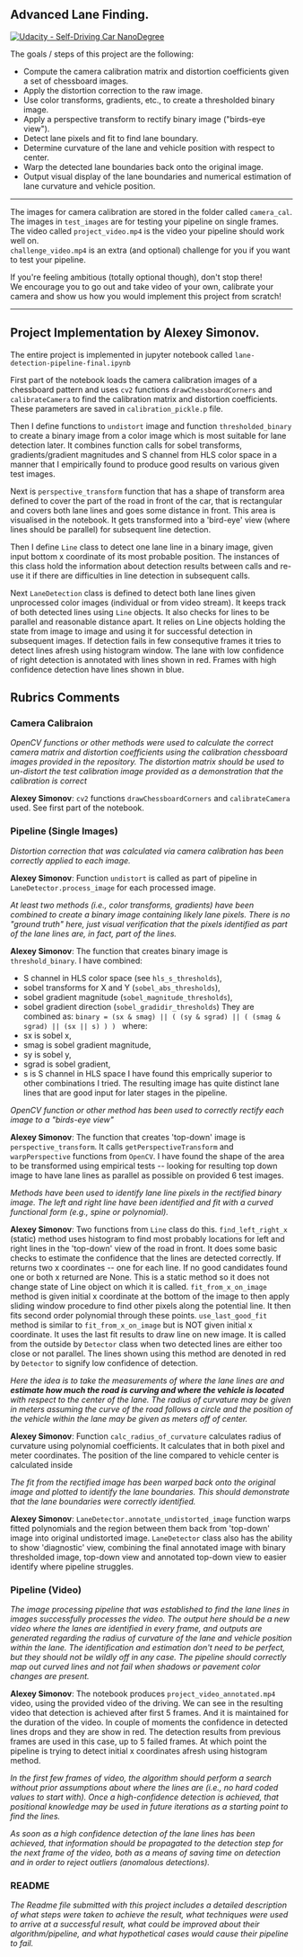 ## Advanced Lane Finding.
[![Udacity - Self-Driving Car NanoDegree](https://s3.amazonaws.com/udacity-sdc/github/shield-carnd.svg)](http://www.udacity.com/drive)

The goals / steps of this project are the following:  

* Compute the camera calibration matrix and distortion coefficients given a set of chessboard images.
* Apply the distortion correction to the raw image.  
* Use color transforms, gradients, etc., to create a thresholded binary image.
* Apply a perspective transform to rectify binary image ("birds-eye view"). 
* Detect lane pixels and fit to find lane boundary.
* Determine curvature of the lane and vehicle position with respect to center.
* Warp the detected lane boundaries back onto the original image.
* Output visual display of the lane boundaries and numerical estimation of lane curvature and vehicle 
position.

---

The images for camera calibration are stored in the folder called `camera_cal`.  
The images in `test_images` are for testing your pipeline on single frames.  
The video called `project_video.mp4` is the video your pipeline should work well on.  
`challenge_video.mp4` is an extra (and optional) challenge for you if you want to 
test your pipeline.

If you're feeling ambitious (totally optional though), don't stop there!  
We encourage you to go out and take video of your own, calibrate your camera and 
show us how you would implement this project from scratch!

---

## Project Implementation by Alexey Simonov.

The entire project is implemented in jupyter notebook called `lane-detection-pipeline-final.ipynb`

First part of the notebook loads the camera calibration images of a chessboard pattern
and uses `cv2` functions `drawChessboardCorners` and `calibrateCamera` to find the calibration
matrix and distortion coefficients. 
These parameters are saved in `calibration_pickle.p` file.

Then I define functions to `undistort` image and function `thresholded_binary` 
to create a binary image from a color image which is most suitable for lane detection later. 
It combines function calls for sobel transforms, gradients/gradient magnitudes 
and S channel from HLS color space in a manner
that I empirically found to produce good results on various given test images.

Next is `perspective_transform` function that has a shape of transform area defined to
cover the part of the road in front of the car, that is rectangular and covers both lane lines
and goes some distance in front. This area is visualised in the notebook.
It gets transformed into a 'bird-eye' view (where lines should be parallel) 
for subsequent line detection.

Then I define `Line` class to detect one lane line in a binary image, given input bottom 
x coordinate
of its most probable position. The instances of this class hold the information about 
detection results between calls and re-use it if there are difficulties in line detection
in subsequent calls.

Next `LaneDetection` class is defined to detect both lane lines given unprocessed color images
(individual or from video stream).
It keeps track of both detected lines using `Line` objects. It also checks for lines to 
be parallel and reasonable distance apart. 
It relies on Line objects holding the state from image to image and using it for successful
detection in subsequent images.
If detection fails in few consequtive frames
it tries to detect lines afresh using histogram window.
The lane with low confidence of right detection is annotated with lines shown in red.
Frames with high confidence detection have lines shown in blue.

## Rubrics Comments

### Camera Calibraion

_OpenCV functions or other methods were used to calculate the correct camera matrix and distortion coefficients using the calibration chessboard images provided in the repository. The distortion matrix should be used to un-distort the test calibration image provided as a demonstration that the calibration is correct_

**Alexey Simonov**: 
`cv2` functions `drawChessboardCorners` and `calibrateCamera` used. See first part of the notebook.


### Pipeline (Single Images)

_Distortion correction that was calculated via camera calibration has been correctly applied to each image._

**Alexey Simonov**:
Function `undistort` is called as part of pipeline in `LaneDetector.process_image` for each processed image.

_At least two methods (i.e., color transforms, gradients) have been combined to create a binary image containing likely lane pixels. There is no "ground truth" here, just visual verification that the pixels identified as part of the lane lines are, in fact, part of the lines._

**Alexey Simonov**:
The function that creates binary image is `threshold_binary`.
I have combined: 
* S channel in HLS color space (see `hls_s_thresholds`), 
* sobel transforms for X and Y (`sobel_abs_thresholds`), 
* sobel gradient magnitude (`sobel_magnitude_thresholds`),
* sobel gradient direction (`sobel_gradidir_thresholds`)
They are combined as:
`binary = (sx & smag) || ( (sy & sgrad) || ( (smag & sgrad) || (sx || s) ) ) `
where:
* sx is sobel x, 
* smag is sobel gradient magnitude, 
* sy is sobel y, 
* sgrad is sobel gradient,
* s is S channel in HLS space
I have found this emprically superior to other combinations I tried. The resulting image has quite distinct lane lines that are good input for later stages in the pipeline.

_OpenCV function or other method has been used to correctly rectify each image to a "birds-eye view"_

**Alexey Simonov**:
The function that creates 'top-down' image is `perspective_transform`.
It calls `getPerspectiveTransform` and `warpPerspective` functions from `OpenCV`.
I have found the shape of the area to be transformed using empirical tests -- looking for resulting top down image to have lane lines as parallel as possible on provided 6 test images.

_Methods have been used to identify lane line pixels in the rectified binary image. The left and right line have been identified and fit with a curved functional form (e.g., spine or polynomial)._

**Alexey Simonov**:
Two functions from `Line` class do this.
`find_left_right_x` (static) method uses histogram to find most probably locations for left and right lines in the 'top-down' view of the road in front. It does some basic checks to estimate the confidence that the lines are detected correctly. If returns two x coordinates -- one for each line. If no good candidates found one or both x returned are None. This is a static method so it does not change state of Line object on which it is called.
`fit_from_x_on_image` method is given initial x coordinate at the bottom of the image to then apply sliding window procedure to find other pixels along the potential line. It then fits second order polynomial through these points.
`use_last_good_fit` method is similar to `fit_from_x_on_image` but is NOT given initial x coordinate. It uses the last fit results to draw line on new image. It is called from the outside by `Detector` class when two detected lines are either too close or not parallel. The lines shown using this method are denoted in red by `Detector` to signify low confidence of detection.


_Here the idea is to take the measurements of where the lane lines are and **estimate how much the road is curving and where the vehicle is located** with respect to the center of the lane. The radius of curvature may be given in meters assuming the curve of the road follows a circle and the position of the vehicle within the lane may be given as meters off of center._

**Alexey Simonov**:
Function `calc_radius_of_curvature` calculates radius of curvature using polynomial coefficients. It calculates that in both pixel and meter coordinates. The position of the line compared to vehicle center is calculated inside

_The fit from the rectified image has been warped back onto the original image and plotted to identify the lane boundaries. This should demonstrate that the lane boundaries were correctly identified._

**Alexey Simonov**:
`LaneDetector.annotate_undistorted_image` function warps fitted polynomials and the region between them back from 'top-down' image into original undistorted image.
`LaneDetector` class also has the ability to show 'diagnostic' view, combining the final annotated image with binary thresholded image, top-down view and annotated top-down view to easier identify where pipeline struggles.



### Pipeline (Video)

_The image processing pipeline that was established to find the lane lines in images successfully processes the video. The output here should be a new video where the lanes are identified in every frame, and outputs are generated regarding the radius of curvature of the lane and vehicle position within the lane. The identification and estimation don't need to be perfect, but they should not be wildly off in any case. The pipeline should correctly map out curved lines and not fail when shadows or pavement color changes are present._

**Alexey Simonov**:
The notebook produces `project_video_annotated.mp4` video, using the provided video of the driving. We can see in the resulting video that detection is achieved after first 5 frames. And it is maintained for the duration of the video. In couple of moments the confidence in detected lines drops and they are show in red. The detection results from previous frames are used in this case, up to 5 failed frames. At which point the pipeline is trying to detect initial x coordinates afresh using histogram method.


_In the first few frames of video, the algorithm should perform a search without prior assumptions about where the lines are (i.e., no hard coded values to start with). Once a high-confidence detection is achieved, that positional knowledge may be used in future iterations as a starting point to find the lines._


_As soon as a high confidence detection of the lane lines has been achieved, that information should be propagated to the detection step for the next frame of the video, both as a means of saving time on detection and in order to reject outliers (anomalous detections)._


### README

_The Readme file submitted with this project includes a detailed description of what steps were taken to achieve the result, what techniques were used to arrive at a successful result, what could be improved about their algorithm/pipeline, and what hypothetical cases would cause their pipeline to fail._




